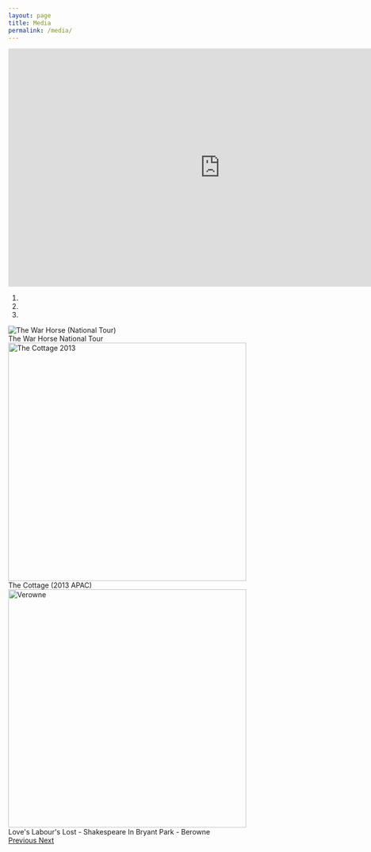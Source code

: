 ```yaml
---
layout: page
title: Media
permalink: /media/
---
```

<iframe width="854" height="480" src="https://www.youtube.com/embed/uhWBbUSiQps" frameborder="0" allowfullscreen></iframe>

<div id="carousel-example-generic" class="carousel slide" data-ride="carousel">
  <!-- Indicators -->
  <ol class="carousel-indicators">
    <li data-target="#carousel-example-generic" data-slide-to="0" class="active"></li>
    <li data-target="#carousel-example-generic" data-slide-to="1"></li>
    <li data-target="#carousel-example-generic" data-slide-to="2"></li>
  </ol>

  <!-- Wrapper for slides -->
  <div class="carousel-inner" role="listbox">
    <div class="item active carousel-image-small">
      <img class="img-responsive center-block" src="https://cloud.githubusercontent.com/assets/348407/5560318/0fa58a2c-8d4e-11e4-8f94-8b26b93dd379.jpeg" alt="The War Horse (National Tour)">
      <div class="carousel-caption">
        The War Horse National Tour
      </div>
    </div>
    <div class="item carousel-image-small">
      <img class="img-responsive center-block" height="480" src="https://cloud.githubusercontent.com/assets/348407/5560319/225fc984-8d4e-11e4-91a2-779ecaa1bcaa.jpeg" alt="The Cottage 2013">
      <div class="carousel-caption">
        The Cottage (2013 APAC)
      </div>
    </div>
    <div class="item carousel-image-small">
      <img class="img-responsive center-block" height="480" src="https://cloud.githubusercontent.com/assets/348407/5560320/2f5f06d6-8d4e-11e4-9bc9-cc8a03bf7ac4.JPG" alt="Verowne">
      <div class="carousel-caption">
        Love's Labour's Lost - Shakespeare In Bryant Park - Berowne
      </div>
    </div>
  </div>

  <!-- Controls -->
  <a class="left carousel-control" href="#carousel-example-generic" role="button" data-slide="prev">
    <span class="glyphicon glyphicon-chevron-left" aria-hidden="true"></span>
    <span class="sr-only">Previous</span>
  </a>
  <a class="right carousel-control" href="#carousel-example-generic" role="button" data-slide="next">
    <span class="glyphicon glyphicon-chevron-right" aria-hidden="true"></span>
    <span class="sr-only">Next</span>
  </a>
</div>
